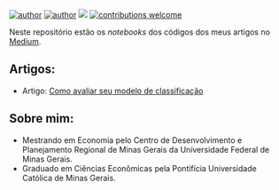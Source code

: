 [![author](https://img.shields.io/badge/author-marcelorandolfo-brightgreen.svg)](https://www.linkedin.com/in/marcelo-randolfo) 
[![author](https://img.shields.io/badge/curriculo-lattes-red.svg)](http://buscatextual.cnpq.br/buscatextual/visualizacv.do?id=K8074030J6) 
[![](https://img.shields.io/badge/python-3.5+-blue.svg)](https://www.python.org/downloads/release/python-365/) 
[![contributions welcome](https://img.shields.io/badge/contributions-welcome-brightgreen.svg?style=flat)](https://github.com/marcelorandolfo/data-science/issues)
  
Neste repositório estão os *notebooks* dos códigos dos meus artigos no [Medium](https://medium.com/@marcelorandolfo).

## Artigos:

* Artigo: [Como avaliar seu modelo de classificação](https://github.com/marcelorandolfo/medium/blob/master/avaliacao_modelo.ipynb)


## Sobre mim:

* Mestrando em Economia pelo Centro de Desenvolvimento e Planejamento Regional de Minas Gerais da Universidade Federal de Minas Gerais.
* Graduado em Ciências Econômicas pela Pontifícia Universidade Católica de Minas Gerais.
